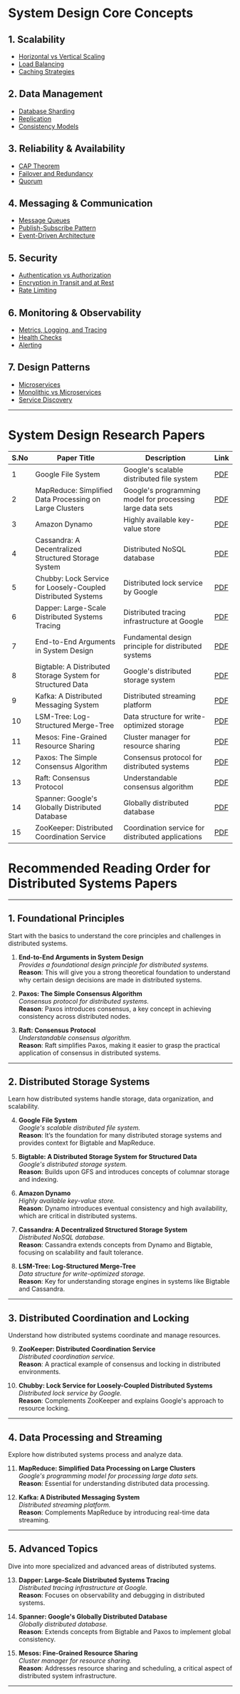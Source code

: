 

# System Design Core Concepts

## 1. Scalability
- [Horizontal vs Vertical Scaling](https://www.geeksforgeeks.org/scalability-in-distributed-systems/)
- [Load Balancing](https://www.nginx.com/resources/glossary/load-balancing/)
- [Caching Strategies](https://developer.redis.com/explore/cache/cache-strategies/)

## 2. Data Management
- [Database Sharding](https://www.digitalocean.com/community/tutorials/understanding-database-sharding)
- [Replication](https://www.geeksforgeeks.org/replication-in-distributed-system/)
- [Consistency Models](https://jepsen.io/consistency)

## 3. Reliability & Availability
- [CAP Theorem](https://www.geeksforgeeks.org/cap-theorem-in-distributed-systems/)
- [Failover and Redundancy](https://www.ibm.com/docs/en/zos/2.1.0?topic=SSLTBW_2.1.0/com.ibm.zos.v2r1.iean100/iea3n100110.htm)
- [Quorum](https://en.wikipedia.org/wiki/Quorum_(distributed_computing))

## 4. Messaging & Communication
- [Message Queues](https://aws.amazon.com/message-queue/)
- [Publish-Subscribe Pattern](https://en.wikipedia.org/wiki/Publish%E2%80%93subscribe_pattern)
- [Event-Driven Architecture](https://martinfowler.com/articles/201701-event-driven.html)

## 5. Security
- [Authentication vs Authorization](https://auth0.com/docs/get-started/identity-fundamentals/authentication-and-authorization)
- [Encryption in Transit and at Rest](https://www.cloudflare.com/learning/ssl/what-is-encryption/)
- [Rate Limiting](https://developer.mozilla.org/en-US/docs/Web/HTTP/Headers/Retry-After)

## 6. Monitoring & Observability
- [Metrics, Logging, and Tracing](https://opentelemetry.io/docs/concepts/observability/)
- [Health Checks](https://microservices.io/patterns/observability/health-check-api.html)
- [Alerting](https://www.datadoghq.com/solutions/alerting/)

## 7. Design Patterns
- [Microservices](https://martinfowler.com/articles/microservices.html)
- [Monolithic vs Microservices](https://www.geeksforgeeks.org/monolithic-vs-microservices-architecture/)
- [Service Discovery](https://www.nginx.com/learn/service-discovery/)

---

# System Design Research Papers

| S.No | Paper Title | Description | Link |
|------|-------------|-------------|------|
| 1 | Google File System | Google's scalable distributed file system | [PDF](ResearchPaper/GoogleFileSystem.pdf) |
| 2 | MapReduce: Simplified Data Processing on Large Clusters | Google's programming model for processing large data sets | [PDF](ResearchPaper/MapReduce.pdf) |
| 3 | Amazon Dynamo | Highly available key-value store | [PDF](ResearchPaper/amazon-dynamo-sosp2007.pdf) |
| 4 | Cassandra: A Decentralized Structured Storage System | Distributed NoSQL database | [PDF](ResearchPaper/cassandra-decentralized-structured-storage.pdf) |
| 5 | Chubby: Lock Service for Loosely-Coupled Distributed Systems | Distributed lock service by Google | [PDF](ResearchPaper/Chubby-Lock-Sevices.pdf) |
| 6 | Dapper: Large-Scale Distributed Systems Tracing | Distributed tracing infrastructure at Google | [PDF](ResearchPaper/dapper-large-scale-distributed-system-tracing.pdf) |
| 7 | End-to-End Arguments in System Design | Fundamental design principle for distributed systems | [PDF](ResearchPaper/endtoend-systemdesign-argument.pdf) |
| 8 | Bigtable: A Distributed Storage System for Structured Data | Google's distributed storage system | [PDF](ResearchPaper/Google%20Bigtable.pdf) |
| 9 | Kafka: A Distributed Messaging System | Distributed streaming platform | [PDF](ResearchPaper/Kafka.pdf) |
| 10 | LSM-Tree: Log-Structured Merge-Tree | Data structure for write-optimized storage | [PDF](ResearchPaper/LSM-Tee.pdf) |
| 11 | Mesos: Fine-Grained Resource Sharing | Cluster manager for resource sharing | [PDF](ResearchPaper/mesos-finegrained%20resource%20sharing.pdf) |
| 12 | Paxos: The Simple Consensus Algorithm | Consensus protocol for distributed systems | [PDF](ResearchPaper/paxos-simple-Copy.pdf) |
| 13 | Raft: Consensus Protocol | Understandable consensus algorithm | [PDF](ResearchPaper/raft-concensus%20protocol.pdf) |
| 14 | Spanner: Google's Globally Distributed Database | Globally distributed database | [PDF](ResearchPaper/Spanner-Google%20Globally%20Distributed%20Database.pdf) |
| 15 | ZooKeeper: Distributed Coordination Service | Coordination service for distributed applications | [PDF](ResearchPaper/Zookeeper.pdf) |


# Recommended Reading Order for Distributed Systems Papers

---

## **1. Foundational Principles**
Start with the basics to understand the core principles and challenges in distributed systems.

1. **End-to-End Arguments in System Design**  
   *Provides a foundational design principle for distributed systems.*  
   **Reason**: This will give you a strong theoretical foundation to understand why certain design decisions are made in distributed systems.

2. **Paxos: The Simple Consensus Algorithm**  
   *Consensus protocol for distributed systems.*  
   **Reason**: Paxos introduces consensus, a key concept in achieving consistency across distributed nodes.

3. **Raft: Consensus Protocol**  
   *Understandable consensus algorithm.*  
   **Reason**: Raft simplifies Paxos, making it easier to grasp the practical application of consensus in distributed systems.

---

## **2. Distributed Storage Systems**
Learn how distributed systems handle storage, data organization, and scalability.

4. **Google File System**  
   *Google's scalable distributed file system.*  
   **Reason**: It’s the foundation for many distributed storage systems and provides context for Bigtable and MapReduce.

5. **Bigtable: A Distributed Storage System for Structured Data**  
   *Google's distributed storage system.*  
   **Reason**: Builds upon GFS and introduces concepts of columnar storage and indexing.

6. **Amazon Dynamo**  
   *Highly available key-value store.*  
   **Reason**: Dynamo introduces eventual consistency and high availability, which are critical in distributed systems.

7. **Cassandra: A Decentralized Structured Storage System**  
   *Distributed NoSQL database.*  
   **Reason**: Cassandra extends concepts from Dynamo and Bigtable, focusing on scalability and fault tolerance.

8. **LSM-Tree: Log-Structured Merge-Tree**  
   *Data structure for write-optimized storage.*  
   **Reason**: Key for understanding storage engines in systems like Bigtable and Cassandra.

---

## **3. Distributed Coordination and Locking**
Understand how distributed systems coordinate and manage resources.

9. **ZooKeeper: Distributed Coordination Service**  
   *Distributed coordination service.*  
   **Reason**: A practical example of consensus and locking in distributed environments.

10. **Chubby: Lock Service for Loosely-Coupled Distributed Systems**  
    *Distributed lock service by Google.*  
    **Reason**: Complements ZooKeeper and explains Google's approach to resource locking.

---

## **4. Data Processing and Streaming**
Explore how distributed systems process and analyze data.

11. **MapReduce: Simplified Data Processing on Large Clusters**  
    *Google's programming model for processing large data sets.*  
    **Reason**: Essential for understanding distributed data processing.

12. **Kafka: A Distributed Messaging System**  
    *Distributed streaming platform.*  
    **Reason**: Complements MapReduce by introducing real-time data streaming.

---

## **5. Advanced Topics**
Dive into more specialized and advanced areas of distributed systems.

13. **Dapper: Large-Scale Distributed Systems Tracing**  
    *Distributed tracing infrastructure at Google.*  
    **Reason**: Focuses on observability and debugging in distributed systems.

14. **Spanner: Google's Globally Distributed Database**  
    *Globally distributed database.*  
    **Reason**: Extends concepts from Bigtable and Paxos to implement global consistency.

15. **Mesos: Fine-Grained Resource Sharing**  
    *Cluster manager for resource sharing.*  
    **Reason**: Addresses resource sharing and scheduling, a critical aspect of distributed system infrastructure.

---

